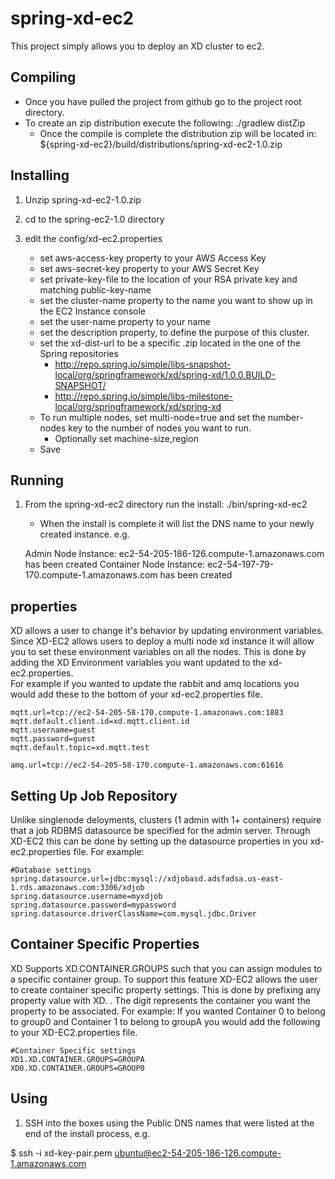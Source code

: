 spring-xd-ec2
=============
This project simply allows you to deploy an XD cluster to ec2.  

Compiling
----------
* Once you have pulled the project from github go to the project root directory.
* To create an zip distribution execute the following: ./gradlew distZip
	* Once the compile is complete the distribution zip will be located in:
	 ${spring-xd-ec2}/build/distributions/spring-xd-ec2-1.0.zip

Installing
----------
1) Unzip spring-xd-ec2-1.0.zip

2) cd to the spring-ec2-1.0 directory

3) edit the config/xd-ec2.properties

	* set aws-access-key property to your AWS Access Key
	* set aws-secret-key property to your AWS Secret Key
	* set private-key-file to the location of your RSA private key and matching public-key-name
	* set the cluster-name property to the name you want to show up in the EC2 Instance console
	* set the user-name property to your name
	* set the description property, to define the purpose of this cluster.
	* set the xd-dist-url to be a specific .zip located in the one of the Spring repositories
	  * http://repo.spring.io/simple/libs-snapshot-local/org/springframework/xd/spring-xd/1.0.0.BUILD-SNAPSHOT/
	  * http://repo.spring.io/simple/libs-milestone-local/org/springframework/xd/spring-xd
	* To run multiple nodes, set multi-node=true and set the number-nodes key to the number of nodes you want to run.
        * Optionally set machine-size,region
	* Save 

Running
----------
1) From the spring-xd-ec2 directory run the install: ./bin/spring-xd-ec2
	* When the install is complete it will list the DNS name to your newly created instance. e.g.

	Admin Node Instance: ec2-54-205-186-126.compute-1.amazonaws.com has been created
	Container Node Instance: ec2-54-197-79-170.compute-1.amazonaws.com has been created


properties
----------
XD allows a user to change it's behavior by updating environment variables.  Since XD-EC2 allows users to deploy a multi node xd instance it will allow you to set these environment variables on all the nodes.  This is done by adding the XD Environment variables you want updated to the xd-ec2.properties.  
For example if you  wanted to update the rabbit and amq locations you would add these to the bottom of your xd-ec2.properties file.

```
mqtt.url=tcp://ec2-54-205-58-170.compute-1.amazonaws.com:1883
mqtt.default.client.id=xd.mqtt.client.id
mqtt.username=guest
mqtt.password=guest
mqtt.default.topic=xd.mqtt.test

amq.url=tcp://ec2-54-205-58-170.compute-1.amazonaws.com:61616
```

Setting Up Job Repository
----------
Unlike singlenode deloyments, clusters (1 admin with 1+ containers) require that a job RDBMS datasource be specified for the admin server.
Through XD-EC2 this can be done by setting up the datasource properties in you xd-ec2.properties file.
For example:
```
#Database settings
spring.datasource.url=jdbc:mysql://xdjobasd.adsfadsa.us-east-1.rds.amazonaws.com:3306/xdjob
spring.datasource.username=myxdjob
spring.datasource.password=mypassword
spring.datasource.driverClassName=com.mysql.jdbc.Driver
```

Container Specific Properties
----------
XD Supports XD.CONTAINER.GROUPS such that you can assign modules to a specific container group.  To support this feature XD-EC2 allows the user to create container specific property settings.  This is done by prefixing any property value with XD<digit>. .  The digit represents the container you want the property to be associated.  For example:  If you wanted Container 0 to belong to group0 and Container 1 to belong to groupA you would add the following to your XD-EC2.properties file.
```
#Container Specific settings
XD1.XD.CONTAINER.GROUPS=GROUPA
XD0.XD.CONTAINER.GROUPS=GROUP0
```

Using
----------

1) SSH into the boxes using the Public DNS names that were listed at the end of the install process, e.g.

$ ssh -i xd-key-pair.pem ubuntu@ec2-54-205-186-126.compute-1.amazonaws.com






